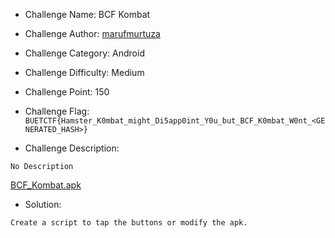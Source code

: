 - Challenge Name: BCF Kombat
- Challenge Author: [marufmurtuza](https://marufmurtuza.github.io)
- Challenge Category: Android
- Challenge Difficulty: Medium
- Challenge Point: 150
- Challenge Flag: 
`BUETCTF{Hamster_K0mbat_might_Di5app0int_Y0u_but_BCF_K0mbat_W0nt_<GENERATED_HASH>}`

- Challenge Description:

```No Description```

[BCF_Kombat.apk](./BCF_Kombat.apk)


- Solution: 

```
Create a script to tap the buttons or modify the apk.
```